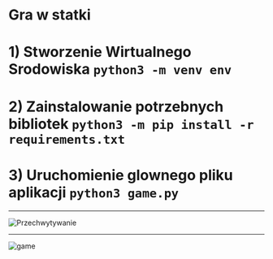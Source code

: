 # Gra w statki

# 1) Stworzenie Wirtualnego Srodowiska `python3 -m venv env`
# 2) Zainstalowanie potrzebnych bibliotek `python3 -m pip install -r requirements.txt`
# 3) Uruchomienie glownego pliku aplikacji `python3 game.py`

---
![Przechwytywanie](https://github.com/marcins21/python_classes/assets/62626012/88a55c97-db26-4e83-987c-4267f70102d0)

---
![game](https://github.com/marcins21/python_classes/assets/62626012/ea9f6563-935d-4070-85bc-5cb83c5bd653)
